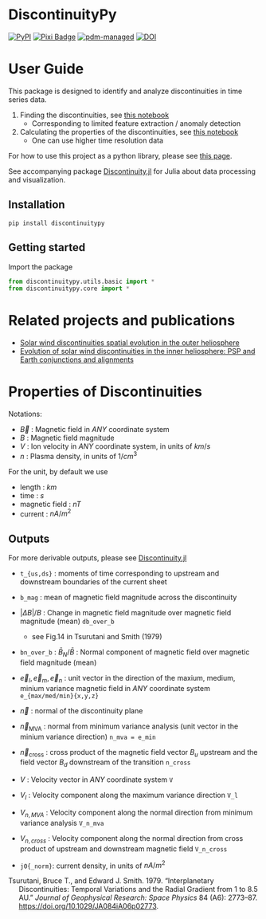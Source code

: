 # DiscontinuityPy

[![PyPI](https://img.shields.io/pypi/v/discontinuitypy.png)](https://pypi.org/project/discontinuitypy)
[![Pixi
Badge](https://img.shields.io/endpoint?url=https://raw.githubusercontent.com/prefix-dev/pixi/main/assets/badge/v0.json)](https://pixi.sh)
[![pdm-managed](https://img.shields.io/badge/pdm-managed-blueviolet.png)](https://pdm-project.org)
[![DOI](https://zenodo.org/badge/DOI/10.5281/zenodo.14867975.svg)](https://doi.org/10.5281/zenodo.14867975)

# User Guide

This package is designed to identify and analyze discontinuities in time
series data.

1.  Finding the discontinuities, see [this
    notebook](./01_ids_detection.ipynb)
    - Corresponding to limited feature extraction / anomaly detection
2.  Calculating the properties of the discontinuities, see [this
    notebook](./02_ids_properties.ipynb)
    - One can use higher time resolution data

For how to use this project as a python library, please see [this
page](./00_ids_finder.ipynb).

See accompanying package
[Discontinuity.jl](https://beforerr.github.io/Discontinuity.jl) for
Julia about data processing and visualization.

## Installation

```shell
pip install discontinuitypy
```

## Getting started

Import the package

```python
from discontinuitypy.utils.basic import *
from discontinuitypy.core import *
```

# Related projects and publications

- [Solar wind discontinuities spatial evolution in the outer
  heliosphere](https://beforerr.github.io/ids_spatial_evolution_juno/)
- [Evolution of solar wind discontinuities in the inner heliosphere: PSP
  and Earth conjunctions and
  alignments](https://beforerr.github.io/psp_conjunction/)

<!-- We have developed a pipeline to identify solar wind discontinuities. (Modular, Performant, Scalable) -->

# Properties of Discontinuities

Notations:

- $\vec{B}$ : Magnetic field in _ANY_ coordinate system
- $B$ : Magnetic field magnitude
- $V$ : Ion velocity in _ANY_ coordinate system, in units of $km/s$
- $n$ : Plasma density, in units of $1/cm^3$

For the unit, by default we use

- length : $km$
- time : $s$
- magnetic field : $nT$
- current : $nA/m^2$

## Outputs

For more derivable outputs, please see
[Discontinuity.jl](https://beforerr.github.io/Discontinuity.jl)

- `t_{us,ds}` : moments of time corresponding to upstream and downstream
  boundaries of the current sheet

- `b_mag` : mean of magnetic field magnitude across the discontinuity

- $|Δ B|/B$ : Change in magnetic field magnitude over magnetic field
  magnitude (mean) `db_over_b`

  - see Fig.14 in Tsurutani and Smith (1979)

- `bn_over_b` : $\bar{B}_N/\bar{B}$ : Normal component of magnetic field
  over magnetic field magnitude (mean)

- $\vec{e}_l, \vec{e}_m, \vec{e}_n$ : unit vector in the direction of
  the maxium, medium, minium variance magnetic field in _ANY_ coordinate
  system `e_{max/med/min}{x,y,z}`

- $\vec{n}$ : normal of the discontinuity plane

- $\vec{n}_{\text{MVA}}$ : normal from minimum variance analysis (unit
  vector in the minium variance direction) `n_mva = e_min`

- $\vec{n}_{\text{cross}}$ : cross product of the magnetic field vector
  $B_u$ upstream and the field vector $B_d$ downstream of the transition
  `n_cross`

- $V$ : Velocity vector in _ANY_ coordinate system `V`

- $V_l$ : Velocity component along the maximum variance direction `V_l`

- $V_{n,MVA}$ : Velocity component along the normal direction from
  minimum variance analysis `V_n_mva`

- $V_{n,cross}$ : Velocity component along the normal direction from
  cross product of upstream and downstream magnetic field `V_n_cross`

- `j0{_norm}`: current density, in units of $nA/m^2$

<div id="refs" class="references csl-bib-body hanging-indent"
entry-spacing="0">

<div id="ref-tsurutaniInterplanetaryDiscontinuitiesTemporal1979"
class="csl-entry">

Tsurutani, Bruce T., and Edward J. Smith. 1979. “Interplanetary
Discontinuities: Temporal Variations and the Radial Gradient from 1 to
8.5 AU.” _Journal of Geophysical Research: Space Physics_ 84 (A6):
2773–87. <https://doi.org/10.1029/JA084iA06p02773>.

</div>

</div>
